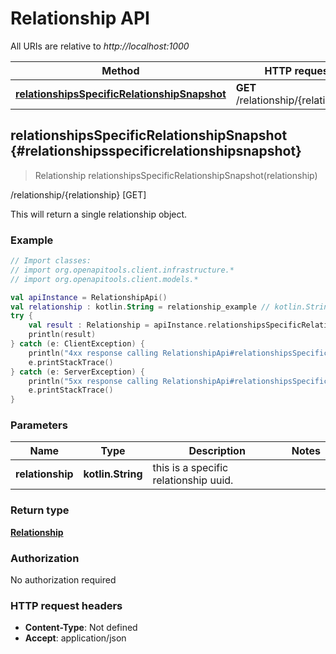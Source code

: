 # Relationship API

All URIs are relative to *http://localhost:1000*

Method | HTTP request
------------- | -------------
[**relationshipsSpecificRelationshipSnapshot**](#relationshipsspecificrelationshipsnapshot) | **GET** /relationship/\{relationship\}


<a id="relationshipsSpecificRelationshipSnapshot"></a>
## **relationshipsSpecificRelationshipSnapshot** {#relationshipsspecificrelationshipsnapshot}
> Relationship relationshipsSpecificRelationshipSnapshot(relationship)

/relationship/\{relationship\} [GET]

This will return a single relationship object.

### Example
```kotlin
// Import classes:
// import org.openapitools.client.infrastructure.*
// import org.openapitools.client.models.*

val apiInstance = RelationshipApi()
val relationship : kotlin.String = relationship_example // kotlin.String | this is a specific relationship uuid.
try {
    val result : Relationship = apiInstance.relationshipsSpecificRelationshipSnapshot(relationship)
    println(result)
} catch (e: ClientException) {
    println("4xx response calling RelationshipApi#relationshipsSpecificRelationshipSnapshot")
    e.printStackTrace()
} catch (e: ServerException) {
    println("5xx response calling RelationshipApi#relationshipsSpecificRelationshipSnapshot")
    e.printStackTrace()
}
```

### Parameters

Name | Type | Description  | Notes
------------- | ------------- | ------------- | -------------
 **relationship** | **kotlin.String**| this is a specific relationship uuid. |

### Return type

[**Relationship**](../models/Relationship)

### Authorization

No authorization required

### HTTP request headers

 - **Content-Type**: Not defined
 - **Accept**: application/json

